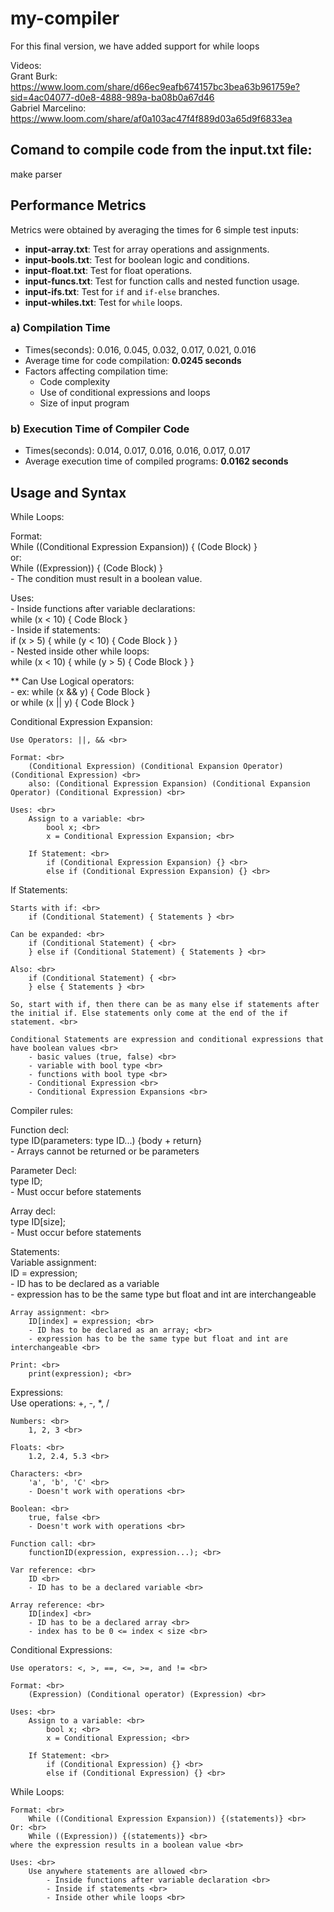 # my-compiler
For this final version, we have added support for while loops

Videos: <br>
Grant Burk: https://www.loom.com/share/d66ec9eafb674157bc3bea63b961759e?sid=4ac04077-d0e8-4888-989a-ba08b0a67d46 <br>
Gabriel Marcelino: https://www.loom.com/share/af0a103ac47f4f889d03a65d9f6833ea

## Comand to compile code from the input.txt file:
make parser

## Performance Metrics
Metrics were obtained by averaging the times for 6 simple test inputs:
- **input-array.txt**: Test for array operations and assignments.
- **input-bools.txt**: Test for boolean logic and conditions.
- **input-float.txt**: Test for float operations.
- **input-funcs.txt**: Test for function calls and nested function usage.
- **input-ifs.txt**: Test for `if` and `if-else` branches.
- **input-whiles.txt**: Test for `while` loops.

### a) Compilation Time
- Times(seconds): 0.016, 0.045, 0.032, 0.017, 0.021, 0.016
- Average time for code compilation: **0.0245 seconds**
- Factors affecting compilation time:
  - Code complexity
  - Use of conditional expressions and loops
  - Size of input program

### b) Execution Time of Compiler Code
- Times(seconds): 0.014, 0.017, 0.016, 0.016, 0.017, 0.017
- Average execution time of compiled programs: **0.0162 seconds**

## Usage and Syntax
While Loops: <br>

Format: <br>
    While ((Conditional Expression Expansion)) { (Code Block) } <br>
    or: <br>
    While ((Expression)) { (Code Block) } <br>
    - The condition must result in a boolean value. <br>

Uses: <br>
    - Inside functions after variable declarations: <br>
        while (x < 10) { Code Block } <br>
    - Inside if statements: <br>
        if (x > 5) { while (y < 10) { Code Block } } <br>
    - Nested inside other while loops: <br>
        while (x < 10) { while (y > 5) { Code Block } } <br>

** Can Use Logical operators: <br>
    - ex: while (x && y) { Code Block } <br>
         or while (x || y) { Code Block } <br>

Conditional Expression Expansion: <br>

    Use Operators: ||, && <br>
    
    Format: <br>
        (Conditional Expression) (Conditional Expansion Operator) (Conditional Expression) <br>
        also: (Conditional Expression Expansion) (Conditional Expansion Operator) (Conditional Expression) <br>

    Uses: <br>
        Assign to a variable: <br>
            bool x; <br>
            x = Conditional Expression Expansion; <br>

        If Statement: <br>
            if (Conditional Expression Expansion) {} <br> 
            else if (Conditional Expression Expansion) {} <br>

If Statements: <br>

    Starts with if: <br>
        if (Conditional Statement) { Statements } <br>

    Can be expanded: <br>
        if (Conditional Statement) { <br>
        } else if (Conditional Statement) { Statements } <br>

    Also: <br>
        if (Conditional Statement) { <br>
        } else { Statements } <br>

    So, start with if, then there can be as many else if statements after the initial if. Else statements only come at the end of the if statement. <br>

    Conditional Statements are expression and conditional expressions that have boolean values <br>
        - basic values (true, false) <br>
        - variable with bool type <br>
        - functions with bool type <br>
        - Conditional Expression <br>
        - Conditional Expression Expansions <br>

Compiler rules: <br>

Function decl: <br>
    type ID(parameters: type ID...) {body + return} <br>
    - Arrays cannot be returned or be parameters <br>

Parameter Decl: <br>
    type ID; <br>
    - Must occur before statements <br>

Array decl: <br>
    type ID[size]; <br>
    - Must occur before statements <br>

Statements: <br>
    Variable assignment: <br>
        ID = expression; <br>
        - ID has to be declared as a variable <br>
        - expression has to be the same type but float and int are interchangeable <br>
    
    Array assignment: <br>
        ID[index] = expression; <br>
        - ID has to be declared as an array; <br>
        - expression has to be the same type but float and int are interchangeable <br>
    
    Print: <br>
        print(expression); <br>

Expressions: <br>
    Use operations: +, -, *, / <br>

    Numbers: <br>
        1, 2, 3 <br>
    
    Floats: <br>
        1.2, 2.4, 5.3 <br>

    Characters: <br>
        'a', 'b', 'C' <br>
        - Doesn't work with operations <br>
    
    Boolean: <br>
        true, false <br>
        - Doesn't work with operations <br>
    
    Function call: <br>
        functionID(expression, expression...); <br>

    Var reference: <br>
        ID <br>
        - ID has to be a declared variable <br>

    Array reference: <br>
        ID[index] <br>
        - ID has to be a declared array <br>
        - index has to be 0 <= index < size <br>

Conditional Expressions: <br>

    Use operators: <, >, ==, <=, >=, and != <br>

    Format: <br>
        (Expression) (Conditional operator) (Expression) <br>

    Uses: <br>
        Assign to a variable: <br>
            bool x; <br>
            x = Conditional Expression; <br>

        If Statement: <br>
            if (Conditional Expression) {} <br> 
            else if (Conditional Expression) {} <br>

While Loops: <br>

    Format: <br>
        While ((Conditional Expression Expansion)) {(statements)} <br>
    Or: <br>
        While ((Expression)) {(statements)} <br>
    where the expression results in a boolean value <br>

    Uses: <br>
        Use anywhere statements are allowed <br>
            - Inside functions after variable declaration <br>
            - Inside if statements <br>
            - Inside other while loops <br>